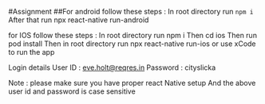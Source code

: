 #Assignment
##For android follow these steps : 
In root directory run ```npm i```
After that run npx react-native run-android 

for IOS follow these steps : 
In root directory run npm i
Then cd ios 
Then run pod install 
Then in root directory run npx react-native run-ios or use xCode to run the app 


Login details 
User ID : eve.holt@reqres.in
Password : cityslicka

Note : please make sure you have proper react Native setup 
And the above user id and password is case sensitive
